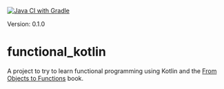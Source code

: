 [![Java CI with Gradle](https://github.com/rgianassi/functional_kotlin/actions/workflows/gradle.yml/badge.svg)](https://github.com/rgianassi/functional_kotlin/actions/workflows/gradle.yml)

Version: 0.1.0

# functional_kotlin

A project to try to learn functional programming using Kotlin and
the [From Objects to Functions](https://pragprog.com/titles/uboop/from-objects-to-functions/) book.
